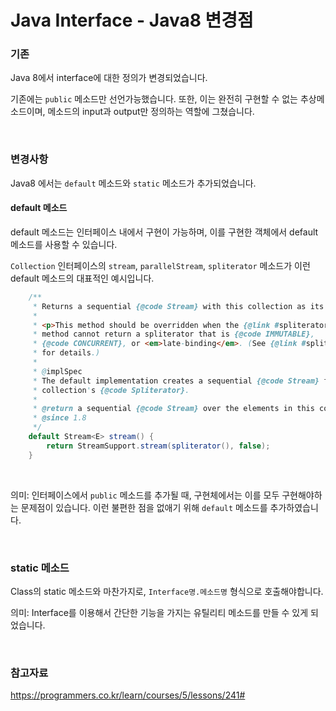 # Java Interface - Java8 변경점

### 기존

Java 8에서 interface에 대한 정의가 변경되었습니다.

기존에는 `public` 메소드만 선언가능했습니다. 또한, 이는 완전히 구현할 수 없는 추상메소드이며, 메소드의 input과 output만 정의하는 역할에 그쳤습니다.

<br>

### 변경사항

Java8 에서는 `default` 메소드와 `static` 메소드가 추가되었습니다.

#### default 메소드

default 메소드는 인터페이스 내에서 구현이 가능하며, 이를 구현한 객체에서 default메소드를 사용할 수 있습니다.

`Collection` 인터페이스의 `stream`, `parallelStream`, `spliterator` 메소드가 이런 default 메소드의 대표적인 예시입니다.

```java
    /**
     * Returns a sequential {@code Stream} with this collection as its source.
     *
     * <p>This method should be overridden when the {@link #spliterator()}
     * method cannot return a spliterator that is {@code IMMUTABLE},
     * {@code CONCURRENT}, or <em>late-binding</em>. (See {@link #spliterator()}
     * for details.)
     *
     * @implSpec
     * The default implementation creates a sequential {@code Stream} from the
     * collection's {@code Spliterator}.
     *
     * @return a sequential {@code Stream} over the elements in this collection
     * @since 1.8
     */
    default Stream<E> stream() {
        return StreamSupport.stream(spliterator(), false);
    }
```

<br>

의미: 인터페이스에서 `public` 메소드를 추가될 때, 구현체에서는 이를 모두 구현해야하는 문제점이 있습니다. 이런 불편한 점을 없애기 위해 `default` 메소드를 추가하였습니다.

<br>

### static 메소드

Class의 static 메소드와 마찬가지로, `Interface명.메소드명` 형식으로 호출해야합니다.

의미: Interface를 이용해서 간단한 기능을 가지는 유틸리티 메소드를 만들 수 있게 되었습니다.

<br>

### 참고자료

https://programmers.co.kr/learn/courses/5/lessons/241#